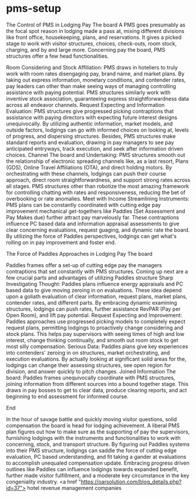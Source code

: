 # pms-setup
The Control of PMS in Lodging Pay The board
A PMS goes presumably as the focal spot reason in lodging made a pass at, mixing different divisions like front office, housekeeping, plans, and reservations. It gives a picked stage to work with visitor structures, choices, check-outs, room stock, charging, and by and large more. Concerning pay the board, PMS structures offer a few head functionalities.

Room Considering and Stock Affiliation: PMS draws in hoteliers to truly work with room rates disengaging pay, brand name, and market plans. By taking out express information, monetary conditions, and contender rates, pay leaders can other than make seeing ways of managing controlling assistance with paying potential. PMS structures similarly work with inventive stock association, guaranteeing express straightforwardness data across all endeavor channels.
Request Expecting and Information Evaluation: PMS structures give progressed picking contraptions that assistance with paying directors with expecting future interest designs unequivocally. By utilizing authentic information, market models, and outside factors, lodgings can go with informed choices on looking at, levels of progress, and dispersing structures. Besides, PMS structures make standard reports and evaluation, drawing in pay managers to see pay anticipated entryways, track execution, and seek after information driven choices.
Channel The board and Undertaking: PMS structures smooth out the relationship of electronic spreading channels like, as a last resort, Plans (GDS), Online Travel Affiliations (OTA), and direct holding motors. By orchestrating with these channels, lodgings can push their course approach, direct room straightforwardness, and support strong rates across all stages. PMS structures other than robotize the most amazing framework for controlling chatting with rates and responsiveness, reducing the bet of overbooking or rate anomalies.
Meet with Income Streamlining Instruments: PMS plans can be constantly coordinated with cutting edge pay improvement mechanical get-togethers like Paddles (Set Assessment and Pay Makes due) further attract pay marvelously far. These contraptions influence PC based data and information appraisal assessments to give clear concerning evaluations, request guaging, and dynamic rate the board. By utilizing the force of Paddles perspectives, lodgings can get what's rolling on in pay improvement and foster end.

The Force of Paddles Approaches in Lodging Pay The board

Paddles frames offer a set-up of cutting edge pay the managers contraptions that set constantly with PMS structures. Coming up next are a few crucial parts and advantages of utilizing Paddles structure
  Sharp Investigating Thought: Paddles plans influence energy appraisals and PC based data to give moving zeroing in on evaluations. These idea depend upon a goliath evaluation of clear information, request plans, market plans, contender rates, and different parts. By embracing dynamic examining structures, lodgings can push rates, further assistance RevPAR (Pay per Open Room), and lift pay potential.
Request Expecting and Improvement: Paddles approaches use progressed picking models to completely expect request plans, permitting lodgings to proactively change considering and stock plans. This helps pay supervisors with seeing times of high and low interest, change thinking continually, and smooth out room stock to get most silly compensation.
Serious Data: Paddles plans give key experiences into contenders' zeroing in on structures, market orchestrating, and execution evaluations. By actually looking at significant solid areas for the, lodgings can change their assessing structures, see open region for division, and answer quickly to pitch changes.
Joined Information The board: Paddles frames unequivocally coordinate with PMS structures, joining information from different sources into a bound together stage. This draws in pay bosses to get to clear data, produce clearing reports, and act beginning to end assessment for informed course.

End

In the hour of savage battle and quickly moving visitor questions, solid compensation the board is head for lodging achievement. A liberal PMS plan figures out how to make sure as the supporting of pay the supervisors, furnishing lodgings with the instruments and functionalities to work with concerning, stock, and transport structure. By figuring out Paddles systems into their PMS structure, lodgings can saddle the force of cutting edge evaluation, PC based understanding, and fit taking a gander at evaluations to accomplish unequaled compensation update. Embracing progress driven outlines like Paddles can influence lodgings towards expanded benefit, further made visitor fulfillment, and a moderate key circumstance in the key congeniality industry.
<a href "https://oarsolution.com/blog_details.php?id=37">  hotel revenue management companies				
 </a>
